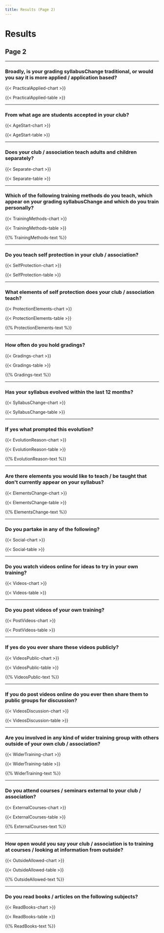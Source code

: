 ```yaml
---
title: Results (Page 2)
---
```

<script type="text/javascript" src="https://www.gstatic.com/charts/loader.js"></script>
<script type="text/javascript">google.charts.load('current', {'packages':['corechart','bar','table']});</script>

# Results 
## Page 2

***

### Broadly, is your grading syllabusChange traditional,  or would you say it is more applied / application based?

{{< PracticalApplied-chart >}}
<script type="text/javascript">google.charts.setOnLoadCallback(drawChartPracticalApplied);</script>
<div id="chart-PracticalApplied" class="chart"></div>
{{< PracticalApplied-table >}}
<script type="text/javascript">google.charts.setOnLoadCallback(drawTablePracticalApplied);</script>
<div id="table-PracticalApplied" class="table"></div>

***

### From what age are students accepted in your club?

{{< AgeStart-chart >}}
<script type="text/javascript">google.charts.setOnLoadCallback(drawChartAgeStart);</script>
<div id="chart-AgeStart" class="chart"></div>
{{< AgeStart-table >}}
<script type="text/javascript">google.charts.setOnLoadCallback(drawTableAgeStart);</script>
<div id="table-AgeStart" class="table"></div>

***

### Does your club / association teach adults and children separately?

{{< Separate-chart >}}
<script type="text/javascript">google.charts.setOnLoadCallback(drawChartSeparate);</script>
<div id="chart-Separate" class="chart"></div>
{{< Separate-table >}}
<script type="text/javascript">google.charts.setOnLoadCallback(drawTableSeparate);</script>
<div id="table-Separate" class="table"></div>

***

### Which of the following training methods do you teach, which appear on your grading syllabusChange and which do you train personally?

{{< TrainingMethods-chart >}}
<script type="text/javascript">google.charts.setOnLoadCallback(drawChartTrainingMethods);</script>
<div id="chart-TrainingMethods" class="chart"></div>
{{< TrainingMethods-table >}}
<script type="text/javascript">google.charts.setOnLoadCallback(drawTableTrainingMethods);</script>
<div id="table-TrainingMethods" class="table"></div>

{{% TrainingMethods-text %}}

***

### Do you teach self protection in your club / association?

{{< SelfProtection-chart >}}
<script type="text/javascript">google.charts.setOnLoadCallback(drawChartSelfProtection);</script>
<div id="chart-SelfProtection" class="chart"></div>
{{< SelfProtection-table >}}
<script type="text/javascript">google.charts.setOnLoadCallback(drawTableSelfProtection);</script>
<div id="table-SelfProtection" class="table"></div>

***

### What elements of self protection does your club / association teach?

{{< ProtectionElements-chart >}}
<script type="text/javascript">google.charts.setOnLoadCallback(drawChartProtectionElements);</script>
<div id="chart-ProtectionElements" class="chart"></div>
{{< ProtectionElements-table >}}
<script type="text/javascript">google.charts.setOnLoadCallback(drawTableProtectionElements);</script>
<div id="table-ProtectionElements" class="table"></div>

{{% ProtectionElements-text %}}

***

### How often do you hold gradings?

{{< Gradings-chart >}}
<script type="text/javascript">google.charts.setOnLoadCallback(drawChartGradings);</script>
<div id="chart-Gradings" class="chart"></div>
{{< Gradings-table >}}
<script type="text/javascript">google.charts.setOnLoadCallback(drawTableGradings);</script>
<div id="table-Gradings" class="table"></div>

{{% Gradings-text %}}

***

### Has your syllabus evolved within the last 12 months?

{{< SyllabusChange-chart >}}
<script type="text/javascript">google.charts.setOnLoadCallback(drawChartSyllabusChange);</script>
<div id="chart-SyllabusChange" class="chart"></div>
{{< SyllabusChange-table >}}
<script type="text/javascript">google.charts.setOnLoadCallback(drawTableSyllabusChange);</script>
<div id="table-SyllabusChange" class="table"></div>

***

### If yes what prompted this evolution?

{{< EvolutionReason-chart >}}
<script type="text/javascript">google.charts.setOnLoadCallback(drawChartEvolutionReason);</script>
<div id="chart-EvolutionReason" class="chart"></div>
{{< EvolutionReason-table >}}
<script type="text/javascript">google.charts.setOnLoadCallback(drawTableEvolutionReason);</script>
<div id="table-EvolutionReason" class="table"></div>

{{% EvolutionReason-text %}}

***

### Are there elements you would like to teach / be taught that don't currently appear on your syllabus?

{{< ElementsChange-chart >}}
<script type="text/javascript">google.charts.setOnLoadCallback(drawChartElementsChange);</script>
<div id="chart-ElementsChange" class="chart"></div>
{{< ElementsChange-table >}}
<script type="text/javascript">google.charts.setOnLoadCallback(drawTableElementsChange);</script>
<div id="table-ElementsChange" class="table"></div>

{{% ElementsChange-text %}}

***

### Do you partake in any of the following?

{{< Social-chart >}}
<script type="text/javascript">google.charts.setOnLoadCallback(drawChartSocial);</script>
<div id="chart-Social" class="chart"></div>
{{< Social-table >}}
<script type="text/javascript">google.charts.setOnLoadCallback(drawTableSocial);</script>
<div id="table-Social" class="table"></div>

***

### Do you watch videos online for ideas to try in your own training?

{{< Videos-chart >}}
<script type="text/javascript">google.charts.setOnLoadCallback(drawChartVideos);</script>
<div id="chart-Videos" class="chart"></div>
{{< Videos-table >}}
<script type="text/javascript">google.charts.setOnLoadCallback(drawTableVideos);</script>
<div id="table-Videos" class="table"></div>

***

### Do you post videos of your own training?

{{< PostVideos-chart >}}
<script type="text/javascript">google.charts.setOnLoadCallback(drawChartPostVideos);</script>
<div id="chart-PostVideos" class="chart"></div>
{{< PostVideos-table >}}
<script type="text/javascript">google.charts.setOnLoadCallback(drawTablePostVideos);</script>
<div id="table-PostVideos" class="table"></div>

***

### If yes do you ever share these videos publicly?

{{< VideosPublic-chart >}}
<script type="text/javascript">google.charts.setOnLoadCallback(drawChartVideosPublic);</script>
<div id="chart-VideosPublic" class="chart"></div>
{{< VideosPublic-table >}}
<script type="text/javascript">google.charts.setOnLoadCallback(drawTableVideosPublic);</script>
<div id="table-VideosPublic" class="table"></div>

{{% VideosPublic-text %}}

***

### If you do post videos online do you ever then share them to public groups for discussion?

{{< VideosDiscussion-chart >}}
<script type="text/javascript">google.charts.setOnLoadCallback(drawChartVideosDiscussion);</script>
<div id="chart-VideosDiscussion" class="chart"></div>
{{< VideosDiscussion-table >}}
<script type="text/javascript">google.charts.setOnLoadCallback(drawTableVideosDiscussion);</script>
<div id="table-VideosDiscussion" class="table"></div>

***

### Are you involved in any kind of wider training group with others outside of your own club / association?

{{< WiderTraining-chart >}}
<script type="text/javascript">google.charts.setOnLoadCallback(drawChartWiderTraining);</script>
<div id="chart-WiderTraining" class="chart"></div>
{{< WiderTraining-table >}}
<script type="text/javascript">google.charts.setOnLoadCallback(drawTableWiderTraining);</script>
<div id="table-WiderTraining" class="table"></div>

{{% WiderTraining-text %}}

***

### Do you attend courses / seminars external to your club / association?

{{< ExternalCourses-chart >}}
<script type="text/javascript">google.charts.setOnLoadCallback(drawChartExternalCourses);</script>
<div id="chart-ExternalCourses" class="chart"></div>
{{< ExternalCourses-table >}}
<script type="text/javascript">google.charts.setOnLoadCallback(drawTableExternalCourses);</script>
<div id="table-ExternalCourses" class="table"></div>

{{% ExternalCourses-text %}}

***

### How open would you say your club / association is to training at courses / looking at information from outside?

{{< OutsideAllowed-chart >}}
<script type="text/javascript">google.charts.setOnLoadCallback(drawChartOutsideAllowed);</script>
<div id="chart-OutsideAllowed" class="chart"></div>
{{< OutsideAllowed-table >}}
<script type="text/javascript">google.charts.setOnLoadCallback(drawTableOutsideAllowed);</script>
<div id="table-OutsideAllowed" class="table"></div>

{{% OutsideAllowed-text %}}

***

### Do you read books / articles on the following subjects?

{{< ReadBooks-chart >}}
<script type="text/javascript">google.charts.setOnLoadCallback(drawChartReadBooks);</script>
<div id="chart-ReadBooks" class="chart"></div>
{{< ReadBooks-table >}}
<script type="text/javascript">google.charts.setOnLoadCallback(drawTableReadBooks);</script>
<div id="table-ReadBooks" class="table"></div>

{{% ReadBooks-text %}}